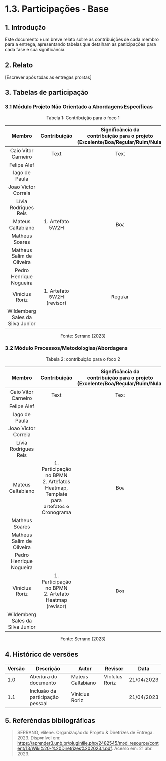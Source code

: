 # 1.3. Participações - Base

## 1. Introdução

Este documento é um breve relato sobre as contribuições de cada membro para a entrega, apresentando tabelas que detalham as participações para cada fase e sua significância.

## 2. Relato

[Escrever após todas as entregas prontas]

## 3. Tabelas de participação

### 3.1 Módulo Projeto Não Orientado a Abordagens Específicas

<center>
    <p style="font-size: 14px">Tabela 1: Contribuição para o foco 1</p>

|              Membro              |   Contribuição             | Significância da <br> contribuição para o projeto <br> (Excelente/Boa/Regular/Ruim/Nula) |
| :------------------------------: | :------------------------: | :--------------------------------------------------------------------------------------: |
|       Caio Vitor Carneiro        |       Text                 |                                           Text                                           |
|           Felipe Alef            |                            |                                                                                          |
|          Iago de Paula           |                            |                                                                                          |
|       Joao Victor Correia        |                            |                                                                                          |
|       Lívia Rodrigues Reis       |                            |                                                                                          |
|        Mateus Caltabiano         | 1. Artefato 5W2H           |                                           Boa                                            |
|          Matheus Soares          |                            |                                                                                          |
|    Matheus Salim de Oliveira     |                            |                                                                                          |
|     Pedro Henrique Nogueira      |                            |                                                                                          |
|          Vinícius Roriz          | 1. Artefato 5W2H (revisor) |                                           Regular                                        |
| Wildemberg Sales da Silva Junior |                            |                                                                                          |

<p style="font-size: 14px">Fonte: Serrano (2023)</p>
    
</center>

### 3.2 Módulo Processos/Metodologias/Abordagens

<center>
    <p style="font-size: 14px">Tabela 2: contribuição para o foco 2</p>

|              Membro              |                                      Contribuição                                       | Significância da <br> contribuição para o projeto <br>(Excelente/Boa/Regular/Ruim/Nula) |
| :------------------------------: | :-------------------------------------------------------------------------------------: | :-------------------------------------------------------------------------------------: |
|       Caio Vitor Carneiro        |                                          Text                                           |                                          Text                                           |
|           Felipe Alef            |                                                                                         |                                                                                         |
|          Iago de Paula           |                                                                                         |                                                                                         |
|       Joao Victor Correia        |                                                                                         |                                                                                         |
|       Lívia Rodrigues Reis       |                                                                                         |                                                                                         |
|        Mateus Caltabiano         | 1. Participação no BPMN <br> 2. Artefatos Heatmap, Template para artefatos e Cronograma |                                           Boa                                           |
|          Matheus Soares          |                                                                                         |                                                                                         |
|    Matheus Salim de Oliveira     |                                                                                         |                                                                                         |
|     Pedro Henrique Nogueira      |                                                                                         |                                                                                         |
|          Vinícius Roriz          | 1. Participação no BPMN <br> 2. Artefato Heatmap (revisor)                              |                                           Boa                                           |
| Wildemberg Sales da Silva Junior |                                                                                         |                                                                                         |

<p style="font-size: 14px">Fonte: Serrano (2023)</p>
</center>

## 4. Histórico de versões

| Versão | Descrição             | Autor             | Revisor | Data       |
| ------ | --------------------- | ----------------- | ------- | ---------- |
| 1.0    | Abertura do documento | Mateus Caltabiano | Vinícius Roriz        | 21/04/2023 |
| 1.1    | Inclusão da participação pessoal | Vinícius Roriz |               | 21/04/2023 |

## 5. Referências bibliográficas

> SERRANO, Milene. Organização do Projeto & Diretrizes de Entrega. 2023. Disponível em: https://aprender3.unb.br/pluginfile.php/2482545/mod_resource/content/13/Wiki%20-%20Diretrizes%202023.1.pdf. Acesso em: 21 abr. 2023.
